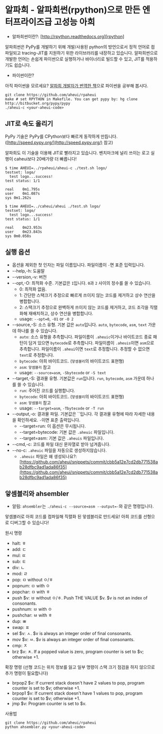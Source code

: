 알파희 - 알파희썬(rpython)으로 만든 엔터프라이즈급 고성능 아희
====

* 알파희썬이란?: [http://rpython.readthedocs.org][rpython]

알파희썬은 PyPy를 개발하기 위해 개발/사용된 python의 방언으로서 정적 언어로 컴파일되고 tracing-JIT를 지원하기 위한 라이브러리를 내장하고 있습니다.
알파희썬으로 개발한 언어는 손쉽게 파이썬으로 실행하거나 바이너리로 빌드할 수 있고, JIT를 적용하기도 쉽습니다.

* 파이썬이란?

아직 파이썬을 모르세요? [알파희 개발자가 번역한 책](http://www.yes24.com/24/Goods/15240210?Acode=101)으로 파이썬을 공부해 봅시다.


```
git clone https://github.com/aheui/rpaheui
make # set RPYTHON in Makefile. You can get pypy by: hg clone http://bitbucket.org/pypy/pypy
./aheui-c <your-aheui-code>
```

JIT로 속도 올리기
----

PyPy 기술은 PyPy를 CPython보다 빠르게 동작하게 만듭니다. ([http://speed.pypy.org/](http://speed.pypy.org/) 참고)

알파희도 이 기술을 이용해 JIT로 빨라지고 있습니다. 벤치마크에 널리 쓰이는 로고 실행이 caheui보다 20배가량 더 빠릅니다!

```
$ time AHEUI=../rpaheui/aheui-c ./test.sh logo/
testset: logo/
  test logo...success!
test status: 1/1

real	0m1.795s
user	0m1.087s
sys	0m1.262s
```

```
$ time AHEUI=../caheui/aheui ./test.sh logo/
testset: logo/
  test logo...success!
test status: 1/1

real	0m23.953s
user	0m23.843s
sys	0m0.058s
```

실행 옵션
----
- 옵션을 제외한 첫 인자는 파일 이름입니다. 파일이름이 `-`면 표준 입력입니다.
- --help,-h: 도움말
- --version,-v: 버전
- --opt,-O: 최적화 수준. 기본값은 `1`입니다. `0`과 `2` 사이의 정수를 쓸 수 있습니다.
  - 0: 최적화 없음.
  - 1: 간단한 스택크기 추정으로 빠르게 쓰이지 않는 코드를 제거하고 상수 연산을 병합합니다.
  - 2: 스택크기 추정으로 완벽하게 쓰이지 않는 코드를 제거하고, 코드 조각을 직렬화해 재배치하고, 상수 연산을 병합합니다.
  - usage: `--opt=0`, `-O1` or `-O 2`
- --source,-S: 소스 유형. 기본 값은 `auto`입니다. `auto`, `bytecode`, `asm`, `text` 가운데 하나를 쓸 수 있습니다.
  - `auto`: 소스 유형을 추측합니다. 파일이름이 `.aheuic`이거나 바이트코드 종료 패턴이 담겨 있으면 `bytecode`로 추측합니다. 파일이름이 `.aheuis`이면 `asm`으로 추측합니다. 파일이름이 `.aheui`이면 `text`로 추정합니다. 추정할 수 없으면 `text`로 추정합니다.
  - `bytecode`: 아희 바이트코드. (`앟셈블리`의 바이트코드 표현형)
  - `asm`: `앟셈블리` 참고
  - usage: `--source=asm`, `-Sbytecode` or `-S text`
- --target,-S: 결과물 유형. 기본값은 `run`입니다. `run`, `bytecode`, `asm` 가운데 하나를 쓸 수 있습니다.
  - `run`: 주어진 코드를 실행합니다.
  - `bytecode`: 아희 바이트코드. (`앟셈블리`의 바이트코드 표현형)
  - `asm`: `앟셈블리` 참고
  - usage: `--target=asm`, `-Tbytecode` or `-T run`
- --output,-o: 결과물 파일. 기본값은 ``입니다. 각 결과물 유형에 따라 자세한 내용을 확인하세요. `-`이면 표준 출력입니다.
  - --target=run: 이 옵션은 무시됩니다.
  - --target=bytecode: 기본 값은 `.aheuic` 파일입니다.
  - --target=asm: 기본 값은 `.aheuis` 파일입니다.
- --cmd,-c: 코드를 파일 대신 문자열로 받아 넘겨줍니다.
- --no-c: `.aheuic` 파일을 자동으로 생성하지않습니다.
  - `.aheuic` 파일은 왜 생성되나요?: [https://github.com/aheui/snippets/commit/cbb5a12e7cd2db771538ab28dfbc9ad1ada86f35](https://github.com/aheui/snippets/commit/cbb5a12e7cd2db771538ab28dfbc9ad1ada86f35)

앟셈블리와 ahsembler
----

* 알림: `ahsembler`는 `./aheui-c --source=asm --output=-`와 같은 명령입니다.

앟셈블러로 아희 코드를 컴파일해 직렬화 된 앟셈블리로 만드세요!
아희 코드를 선형으로 디버그할 수 있습니다!

원시 명령

- halt: ㅎ
- add: ㄷ
- mul: ㄸ
- sub: ㅌ
- div: ㄴ
- mod: ㄹ
- pop: ㅁ without ㅇ/ㅎ
- popnum: ㅁ with ㅇ
- popchar: ㅁ with ㅎ
- push $v: ㅂ without ㅇ/ㅎ. Push THE VALUE $v. $v is not an index of consonants.
- pushnum: ㅂ with ㅇ
- pushchar: ㅂ with ㅎ
- dup: ㅃ
- swap: ㅍ
- sel $v: ㅅ. $v is always an integer order of final consonants.
- mov $v: ㅆ. $v is always an integer order of final consonants.
- cmp: ㅈ
- brz $v: ㅊ. If a popped value is zero, program counter is set to $v; otherwise +1.

확장 명령 (선형 코드는 위치 정보를 잃고 일부 명령이 스택 크기 점검을 하지 않으므로 추가 명령이 필요합니다)

- brpop2 $v: If current stack doesn't have 2 values to pop, program counter is set to $v; otherwise +1.
- brpop1 $v: If current stack doesn't have 1 values to pop, program counter is set to $v; otherwise +1.
- jmp $v: Program counter is set to $v.

사용법

```
git clone https://github.com/aheui/rpaheui
python ahsembler.py <your-aheui-code>
```

 [rpython]: http://rpython.readthedocs.org